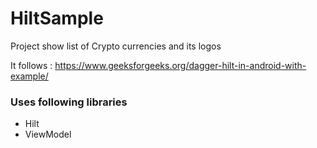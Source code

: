 # HiltSample
Project show list of Crypto currencies and its logos

It follows : https://www.geeksforgeeks.org/dagger-hilt-in-android-with-example/

### Uses following libraries
  - Hilt
  - ViewModel
